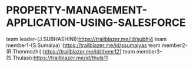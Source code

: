 # PROPERTY-MANAGEMENT-APPLICATION-USING-SALESFORCE
team leader-(J.SUBHASHINI):https://trailblazer.me/id/subhj4
team member1-(S.Sumaiya) :https://trailblazer.me/id/ssumaiyas
team member2-(R.Thenmozhi):https://trailblazer.me/id/thenr121
team member3-(S.Thulasi):https://trailblazer.me/id/thuls11
